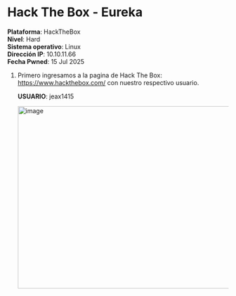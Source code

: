 # Hack The Box - Eureka
**Plataforma**: HackTheBox  
**Nivel**: Hard  
**Sistema operativo**: Linux  
**Dirección IP**: 10.10.11.66  
**Fecha Pwned**: 15 Jul 2025

1. Primero ingresamos a la pagina de Hack The Box: https://www.hackthebox.com/ con nuestro respectivo usuario.
   
   **USUARIO**: jeax1415
   
   <img width="886" height="415" alt="image" src="https://github.com/user-attachments/assets/77d4667f-ea77-4f04-8fdf-3ef2c8fb6ac8" />
